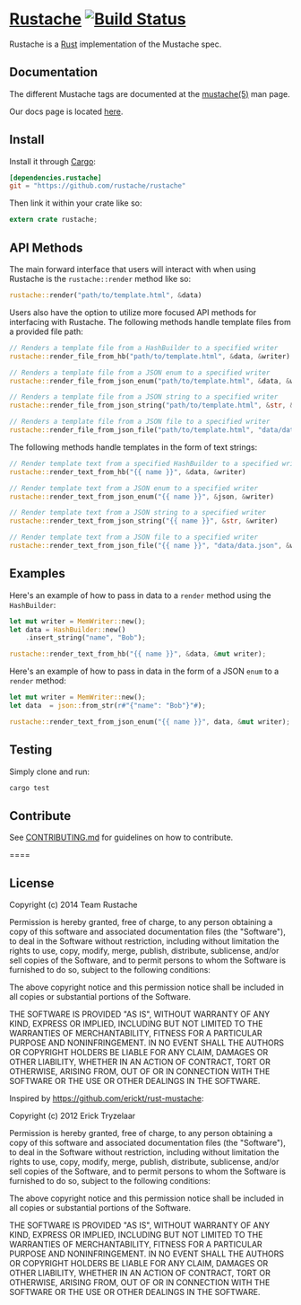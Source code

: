 [Rustache](https://rustache.github.io) [![Build Status](https://travis-ci.org/rustache/rustache.svg?branch=master)](https://travis-ci.org/rustache/rustache)
====

Rustache is a [Rust](https://www.rust-lang.org/) implementation of the Mustache spec.

## Documentation

The different Mustache tags are documented at the [mustache(5)](http://mustache.github.com/mustache.5.html) man page.

Our docs page is located [here](https://rustache.github.io/doc/rustache/).

## Install

Install it through [Cargo](https://crates.io/):

```toml
[dependencies.rustache]
git = "https://github.com/rustache/rustache"
```

Then link it within your crate like so:

```rust
extern crate rustache;
```

## API Methods

The main forward interface that users will interact with when using Rustache is the `rustache::render` method like so:

```rust
rustache::render("path/to/template.html", &data)
```

Users also have the option to utilize more focused API methods for 
interfacing with Rustache. The following methods handle template 
files from a provided file path:

```rust
// Renders a template file from a HashBuilder to a specified writer
rustache::render_file_from_hb("path/to/template.html", &data, &writer)

// Renders a template file from a JSON enum to a specified writer
rustache::render_file_from_json_enum("path/to/template.html", &data, &writer)

// Renders a template file from a JSON string to a specified writer
rustache::render_file_from_json_string("path/to/template.html", &str, &writer)

// Renders a template file from a JSON file to a specified writer
rustache::render_file_from_json_file("path/to/template.html", "data/data.json", &writer)
```

The following methods handle templates in the form of text strings:

```rust
// Render template text from a specified HashBuilder to a specified writer
rustache::render_text_from_hb("{{ name }}", &data, &writer)

// Render template text from a JSON enum to a specified writer
rustache::render_text_from_json_enum("{{ name }}", &json, &writer)

// Render template text from a JSON string to a specified writer
rustache::render_text_from_json_string("{{ name }}", &str, &writer)

// Render template text from a JSON file to a specified writer
rustache::render_text_from_json_file("{{ name }}", "data/data.json", &writer)
```

## Examples

Here's an example of how to pass in data to a `render` method using the `HashBuilder`:

```rust
let mut writer = MemWriter::new();
let data = HashBuilder::new()
    .insert_string("name", "Bob");

rustache::render_text_from_hb("{{ name }}", &data, &mut writer);
```

Here's an example of how to pass in data in the form of a JSON `enum` to a `render` method:

```rust
let mut writer = MemWriter::new();
let data  = json::from_str(r#"{"name": "Bob"}"#);

rustache::render_text_from_json_enum("{{ name }}", data, &mut writer);
```

## Testing

Simply clone and run:

```bash
cargo test
```

## Contribute

See [CONTRIBUTING.md](CONTRIBUTING.md) for guidelines on how to contribute.

====

## License

Copyright (c) 2014 Team Rustache

Permission is hereby granted, free of charge, to any person obtaining
a copy of this software and associated documentation files (the
"Software"), to deal in the Software without restriction, including
without limitation the rights to use, copy, modify, merge, publish,
distribute, sublicense, and/or sell copies of the Software, and to
permit persons to whom the Software is furnished to do so, subject to
the following conditions:

The above copyright notice and this permission notice shall be
included in all copies or substantial portions of the Software.

THE SOFTWARE IS PROVIDED "AS IS", WITHOUT WARRANTY OF ANY KIND,
EXPRESS OR IMPLIED, INCLUDING BUT NOT LIMITED TO THE WARRANTIES OF
MERCHANTABILITY, FITNESS FOR A PARTICULAR PURPOSE AND
NONINFRINGEMENT. IN NO EVENT SHALL THE AUTHORS OR COPYRIGHT HOLDERS BE
LIABLE FOR ANY CLAIM, DAMAGES OR OTHER LIABILITY, WHETHER IN AN ACTION
OF CONTRACT, TORT OR OTHERWISE, ARISING FROM, OUT OF OR IN CONNECTION
WITH THE SOFTWARE OR THE USE OR OTHER DEALINGS IN THE SOFTWARE.


Inspired by https://github.com/erickt/rust-mustache:

Copyright (c) 2012 Erick Tryzelaar

Permission is hereby granted, free of charge, to any person obtaining
a copy of this software and associated documentation files (the
"Software"), to deal in the Software without restriction, including
without limitation the rights to use, copy, modify, merge, publish,
distribute, sublicense, and/or sell copies of the Software, and to
permit persons to whom the Software is furnished to do so, subject to
the following conditions:

The above copyright notice and this permission notice shall be
included in all copies or substantial portions of the Software.

THE SOFTWARE IS PROVIDED "AS IS", WITHOUT WARRANTY OF ANY KIND,
EXPRESS OR IMPLIED, INCLUDING BUT NOT LIMITED TO THE WARRANTIES OF
MERCHANTABILITY, FITNESS FOR A PARTICULAR PURPOSE AND
NONINFRINGEMENT. IN NO EVENT SHALL THE AUTHORS OR COPYRIGHT HOLDERS BE
LIABLE FOR ANY CLAIM, DAMAGES OR OTHER LIABILITY, WHETHER IN AN ACTION
OF CONTRACT, TORT OR OTHERWISE, ARISING FROM, OUT OF OR IN CONNECTION
WITH THE SOFTWARE OR THE USE OR OTHER DEALINGS IN THE SOFTWARE.
